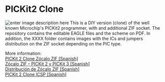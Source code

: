 # PICKit2 Clone

![enter image description here](https://palmacas.com/wp-content/uploads/post66_1.jpg) 
This is a DIY version (clone) of the well known Microchip's PICKit2 programmer, with and additional ZIF socket. The repository contains the editable EAGLE files and the scheme on PDF. In addition, the XXXX folder contains images with the ICs and jumpers distribution on the ZIF socket depending on the PIC type.

More information:\
[PICKit 2 Clone Zócalo ZIF [Spanish]](https://palmacas.com/pickit-2-clone-zocalo-zif/)\
[Zócalo ZIF – PICKit 2 y PICKit 3 [Spanish]](https://palmacas.com/zocalo-zif-pickit-2-y-pickit-3/)\
[Distribución de Zócalo ZIF [Spanish]](https://palmacas.com/distribucion-zocalo-zif/)\
[PICKit 2 Clone ICSP [Spanish]](https://palmacas.com/pickit-2-clone-icsp/)
